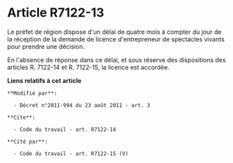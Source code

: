 # Article R7122-13

Le préfet de région dispose d'un délai de quatre mois à compter du jour de la réception de la demande de licence
d'entrepreneur de spectacles vivants pour prendre une décision. 

En l'absence de réponse dans ce délai, et sous réserve des dispositions des articles R. 7122-14 et R. 7122-15, la licence est
accordée.

**Liens relatifs à cet article**

	**Modifié par**:

	  - Décret n°2011-994 du 23 août 2011 - art. 3

	**Cite**:

	  - Code du travail - art. R7122-14

	**Cité par**:

	  - Code du travail - art. R7122-15 (V)

